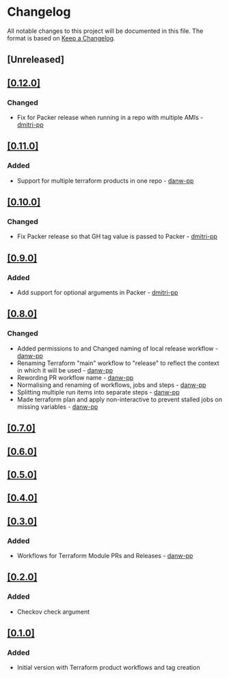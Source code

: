 # Changelog
All notable changes to this project will be documented in this file.
The format is based on [Keep a Changelog](https://keepachangelog.com/en/1.0.0/).

## [Unreleased]
## [[0.12.0]](https://github.com/Perform-Partners/github-workflows/releases/tag/v0.12.0)
### Changed
* Fix for Packer release when running in a repo with multiple AMIs - [dmitri-pp](https://github.com/dmitri-pp)

## [[0.11.0]](https://github.com/Perform-Partners/github-workflows/releases/tag/v0.11.0)
### Added
* Support for multiple terraform products in one repo - [danw-pp](https://github.com/danw-pp)

## [[0.10.0]](https://github.com/Perform-Partners/github-workflows/releases/tag/v0.10.0)
### Changed
* Fix Packer release so that GH tag value is passed to Packer - [dmitri-pp](https://github.com/dmitri-pp)

## [[0.9.0]](https://github.com/Perform-Partners/github-workflows/releases/tag/v0.9.0)
### Added
* Add support for optional arguments in Packer - [dmitri-pp](https://github.com/dmitri-pp)

## [[0.8.0]](https://github.com/Perform-Partners/github-workflows/releases/tag/v0.8.0)
### Changed
* Added permissions to and Changed naming of local release workflow - [danw-pp](https://github.com/danw-pp)
* Renaming Terraform "main" workflow to "release" to reflect the context in which it will be used - [danw-pp](https://github.com/danw-pp)
* Rewording PR workflow name - [danw-pp](https://github.com/danw-pp)
* Normalising and renaming of workflows, jobs and steps - [danw-pp](https://github.com/danw-pp)
* Splitting multiple run items into separate steps - [danw-pp](https://github.com/danw-pp)
* Made terraform plan and apply non-interactive to prevent stalled jobs on missing variables - [danw-pp](https://github.com/danw-pp)

## [[0.7.0]](https://github.com/Perform-Partners/github-workflows/releases/tag/v0.7.0)

## [[0.6.0]](https://github.com/Perform-Partners/github-workflows/releases/tag/v0.6.0)

## [[0.5.0]](https://github.com/Perform-Partners/github-workflows/releases/tag/v0.5.0)

## [[0.4.0]](https://github.com/Perform-Partners/github-workflows/releases/tag/v0.4.0)

## [[0.3.0]](https://github.com/Perform-Partners/github-workflows/releases/tag/v0.3.0)
### Added
* Workflows for Terraform Module PRs and Releases - [danw-pp](https://github.com/danw-pp)

## [[0.2.0]](https://github.com/Perform-Partners/github-workflows/releases/tag/v0.2.0)
### Added
* Checkov check argument

## [[0.1.0]](https://github.com/Perform-Partners/github-workflows/releases/tag/v0.1.0)
### Added
* Initial version with Terraform product workflows and tag creation
